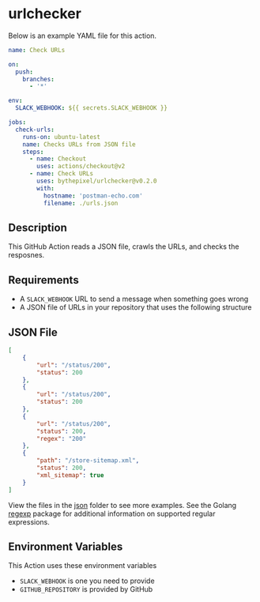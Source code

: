 # urlchecker

Below is an example YAML file for this action.

```yaml
name: Check URLs

on:
  push:
    branches:
      - '*'

env:
  SLACK_WEBHOOK: ${{ secrets.SLACK_WEBHOOK }}

jobs:
  check-urls:
    runs-on: ubuntu-latest
    name: Checks URLs from JSON file
    steps:
      - name: Checkout
        uses: actions/checkout@v2
      - name: Check URLs
        uses: bythepixel/urlchecker@v0.2.0
        with:
          hostname: 'postman-echo.com'
          filename: ./urls.json
```

## Description

This GitHub Action reads a JSON file, crawls the URLs, and checks the resposnes.

## Requirements

* A `SLACK_WEBHOOK` URL to send a message when something goes wrong
* A JSON file of URLs in your repository that uses the following structure

## JSON File

```json
[
    {
        "url": "/status/200",
        "status": 200
    },
    {
        "url": "/status/200",
        "status": 200
    },
    {
        "url": "/status/200",
        "status": 200,
        "regex": "200"
    },
    {
        "path": "/store-sitemap.xml",
        "status": 200,
        "xml_sitemap": true
    }
]
```

View the files in the [json](json) folder to see more examples. See the Golang
[regexp][1] package for additional information on supported regular expressions.

## Environment Variables

This Action uses these environment variables

* `SLACK_WEBHOOK` is one you need to provide
* `GITHUB_REPOSITORY` is provided by GitHub

[1]: https://pkg.go.dev/regexp
